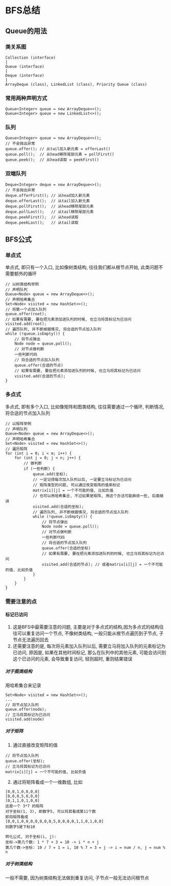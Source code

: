 # BFS总结
## Queue的用法
### 类关系图
```
Collection (interface)
|
Queue (interface)
|
Deque (interface)
|
ArrayDeque (class), LinkedList (class), Priority Queue (class)

```
### 常用两种声明方式
```
Queue<Integer> queue = new ArrayDeque<>();
Queue<Integer> queue = new LinkedList<>();
```
### 队列
```
Queue<Integer> queue = new ArrayDeque<>();
// 不会抛出异常
queue.offer(); // 从tail加入新元素 = offerLast()
queue.poll();  // 从head移除尾部元素 = pollFirst()
queue.peek();  // 从head读取 = peekFirst()
```
### 双端队列
```
Deque<Integer> deque = new ArrayDeque<>();
// 不会抛出异常
deque.offerFirst(); // 从head加入新元素
deque.offerLast();  // 从tail加入新元素
deque.pollFirst();  // 从head移除尾部元素
deque.pollLast();   // 从tail移除尾部元素
deque.peekFirst();  // 从head读取
deque.peekLast();   // 从tail读取
```

## BFS公式
### 单点式
单点式, 即只有一个入口, 比如像树类结构, 往往我们都从根节点开始, 此类问题不需要额外的循环
```
// 以树类结构举例
// 声明队列
Queue<Node> queue = new ArrayDeque<>();
// 声明哈希集合
Set<Node> visited = new HashSet<>();
// 将第一个点加入队列
queue.offer(root);
// 如果有需要, 要在把元素添加进队列的时候, 也立马将其标记为已访问
visited.add(root);
// 遍历队列, 并不断根据情况, 将合适的节点加入队列
while (!queue.isEmpty()) {
    // 将节点弹出
    Node node = queue.poll();
    // 对节点做判断
    一些判断代码
    // 将合适的节点加入队列
    queue.offer(合适的节点)
    // 如果有需要, 要在把元素添加进队列的时候, 也立马将其标记为已访问
    visited.add(合适的节点);
}
```

### 多点式
多点式, 即有多个入口, 比如像矩阵和图类结构, 往往需要通过一个循环, 判断情况, 将合适的节点加入队列
```
// 以矩阵举例
// 声明队列
Queue<Node> queue = new ArrayDeque<>();
// 声明哈希集合
Set<Node> visited = new HashSet<>();
// 遍历矩阵
for (int i = 0; i < m; i++) {
    for (int j = 0; j < n; j++) {
        // 做判断
        if (一些判断) {
            queue.add(坐标);
            // 一定记得每次加入队列以后, 一定要立马标记为已访问
            // 矩阵类型的问题, 可以通过改变矩阵的值来标记
            matrix[i][j] = 一个不可能的值, 比如负值
            // 也可以用哈希集合, 不过如果是矩阵, 用这个办法可能麻烦一些, 后面细讲
            visited.add(合适的坐标);
            // 遍历队列, 并不断根据情况, 将合适的节点加入队列
            while (!queue.isEmpty()) {
                // 将节点弹出
                Node node = queue.poll();
                // 对节点做判断
                一些判断代码
                // 将合适的节点加入队列
                queue.offer(合适的坐标)
                // 如果有需要, 要在把元素添加进队列的时候, 也立马将其标记为已访问
                visited.add(合适的节点); // 或者matrix[i][j] = 一个不可能的值, 比如负值
            }
        }
    }
}
```
### 需要注意的点
#### 标记已访问
1. 这是BFS中最需要注意的问题, 主要是对于多点式的结构,因为多点式的结构往往可以重复访问一个节点,
不像树类结构, 一般只能从根节点遍历到子节点, 子节点无法遍历回去
2. 还需要注意的是, 每次将元素加入队列以后, 需要立马将加入队列的元素标记为已访问, 原因是, 如果在其他时间标记, 
那么在队列中的其他元素, 可能会访问到这个已访问的元素, 会导致重复访问, 轻则超时, 重则结果错误
##### 对于图类结构
用哈希集合来记录
```
Set<Node> visited = new HashSet<>();
...
// 将节点加入队列
queue.offer(node);
// 立马将其标记为已访问
visited.add(node)
```
##### 对于矩阵
1. 通过直接改变矩阵的值
```
// 将节点加入队列
queue.offer(坐标);
// 立马将其标记为已访问
matrix[i][j] = 一个不可能的值, 比如负值
```
2. 通过将矩阵看成一个一维数组, 比如
```
[0,0,1,0,0,0,0]
[0,0,0,5,0,0,0]
[0,1,1,0,1,0,0]
这是一个 3*7 的矩阵
对于坐标(1, 3), 即数字5, 可以将其看成第11个数
即将矩阵看成
[0,0,1,0,0,0,0,0,0,0,5,0,0,0,0,1,1,0,1,0,0]
则数字5是下标10

转化公式, 对于坐标(i, j): 
坐标->第几个数: 1 * 7 + 3 = 10 -> i * n + j
第几个数->坐标: 10 / 7 = 1 = i, 10 % 7 = 3 = j -> i = num / n, j = num % n
```
##### 对于树类结构
一般不需要, 因为树类结构无法做到重复访问, 子节点一般无法访问根节点